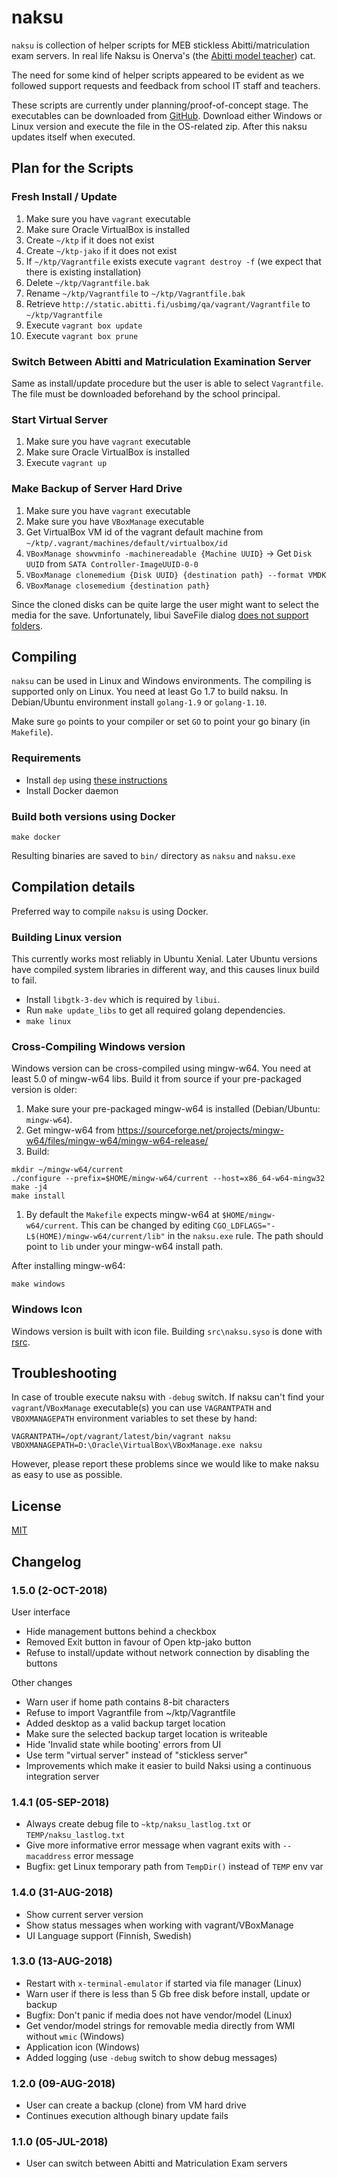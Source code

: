 # naksu

`naksu` is collection of helper scripts for MEB stickless Abitti/matriculation exam servers.
In real life Naksu is Onerva's (the [Abitti model teacher](https://www.abitti.fi/fi/tutustu/)) cat.

The need for some kind of helper scripts appeared to be evident as we followed support requests
and feedback from school IT staff and teachers.

These scripts are currently under planning/proof-of-concept stage. The executables can be downloaded from [GitHub](https://github.com/digabi/naksu/releases/latest). Download either Windows or Linux version and execute the file in the OS-related zip. After this naksu updates itself when executed.

## Plan for the Scripts

### Fresh Install / Update

1.  Make sure you have `vagrant` executable
1.  Make sure Oracle VirtualBox is installed
1.  Create `~/ktp` if it does not exist
1.  Create `~/ktp-jako` if it does not exist
1.  If `~/ktp/Vagrantfile` exists execute `vagrant destroy -f` (we expect that there is existing installation)
1.  Delete `~/ktp/Vagrantfile.bak`
1.  Rename `~/ktp/Vagrantfile` to `~/ktp/Vagrantfile.bak`
1.  Retrieve `http://static.abitti.fi/usbimg/qa/vagrant/Vagrantfile` to `~/ktp/Vagrantfile`
1.  Execute `vagrant box update`
1.  Execute `vagrant box prune`

### Switch Between Abitti and Matriculation Examination Server

Same as install/update procedure but the user is able to select `Vagrantfile`. The
file must be downloaded beforehand by the school principal.

### Start Virtual Server

1.  Make sure you have `vagrant` executable
1.  Make sure Oracle VirtualBox is installed
1.  Execute `vagrant up`

### Make Backup of Server Hard Drive

1. Make sure you have `vagrant` executable
1. Make sure you have `VBoxManage` executable
1. Get VirtualBox VM id of the vagrant default machine from `~/ktp/.vagrant/machines/default/virtualbox/id`
1. `VBoxManage showvminfo -machinereadable {Machine UUID}` -> Get `Disk UUID` from `SATA Controller-ImageUUID-0-0`
1. `VBoxManage clonemedium {Disk UUID} {destination path} --format VMDK`
1. `VBoxManage closemedium {destination path}`

Since the cloned disks can be quite large the user might want to select the media for the save.
Unfortunately, libui SaveFile dialog [does not support folders](https://github.com/andlabs/libui/issues/314).

## Compiling

`naksu` can be used in Linux and Windows environments. The compiling is supported
only on Linux. You need at least Go 1.7 to build naksu. In
Debian/Ubuntu environment install `golang-1.9` or `golang-1.10`.

Make sure `go` points to your compiler or set `GO` to point your go binary (in `Makefile`).

### Requirements

- Install `dep` using [these instructions](https://golang.github.io/dep/docs/installation.html)
- Install Docker daemon

### Build both versions using Docker

`make docker`

Resulting binaries are saved to `bin/` directory as `naksu` and `naksu.exe`

## Compilation details

Preferred way to compile `naksu` is using Docker.

### Building Linux version

This currently works most reliably in Ubuntu Xenial. Later Ubuntu versions
have compiled system libraries in different way, and this causes linux build
to fail.

- Install `libgtk-3-dev` which is required by `libui`.
- Run `make update_libs` to get all required golang dependencies.
- `make linux`

### Cross-Compiling Windows version

Windows version can be cross-compiled using mingw-w64. You need at least 5.0 of
mingw-w64 libs. Build it from source if your pre-packaged version is older:

1. Make sure your pre-packaged mingw-w64 is installed (Debian/Ubuntu: `mingw-w64`).
1. Get mingw-w64 from https://sourceforge.net/projects/mingw-w64/files/mingw-w64/mingw-w64-release/
1. Build:

```
mkdir ~/mingw-w64/current
./configure --prefix=$HOME/mingw-w64/current --host=x86_64-w64-mingw32
make -j4
make install
```

1. By default the `Makefile` expects mingw-w64 at `$HOME/mingw-w64/current`.
   This can be changed by editing `CGO_LDFLAGS="-L$(HOME)/mingw-w64/current/lib"`
   in the `naksu.exe` rule. The path should point to `lib` under your mingw-w64 install path.

After installing mingw-w64:

`make windows`

### Windows Icon

Windows version is built with icon file. Building `src\naksu.syso` is done with
[rsrc](https://github.com/akavel/rsrc).

## Troubleshooting

In case of trouble execute naksu with `-debug` switch. If naksu can't find your `vagrant`/`VBoxManage` executable(s) you can use `VAGRANTPATH` and `VBOXMANAGEPATH` environment variables to set these by hand:

```
VAGRANTPATH=/opt/vagrant/latest/bin/vagrant naksu
VBOXMANAGEPATH=D:\Oracle\VirtualBox\VBoxManage.exe naksu
```

However, please report these problems since we would like to make naksu as easy to use as possible.

## License

[MIT](https://opensource.org/licenses/MIT)

## Changelog

### 1.5.0 (2-OCT-2018)

User interface

- Hide management buttons behind a checkbox
- Removed Exit button in favour of Open ktp-jako button
- Refuse to install/update without network connection by disabling the buttons

Other changes

- Warn user if home path contains 8-bit characters
- Refuse to import Vagrantfile from ~/ktp/Vagrantfile
- Added desktop as a valid backup target location
- Make sure the selected backup target location is writeable
- Hide 'Invalid state while booting' errors from UI
- Use term "virtual server" instead of "stickless server"
- Improvements which make it easier to build Naksi using a continuous integration server

### 1.4.1 (05-SEP-2018)

- Always create debug file to `~ktp/naksu_lastlog.txt` or `TEMP/naksu_lastlog.txt`
- Give more informative error message when vagrant exits with `--macaddress` error message
- Bugfix: get Linux temporary path from `TempDir()` instead of `TEMP` env var

### 1.4.0 (31-AUG-2018)

- Show current server version
- Show status messages when working with vagrant/VBoxManage
- UI Language support (Finnish, Swedish)

### 1.3.0 (13-AUG-2018)

- Restart with `x-terminal-emulator` if started via file manager (Linux)
- Warn user if there is less than 5 Gb free disk before install, update or backup
- Bugfix: Don't panic if media does not have vendor/model (Linux)
- Get vendor/model strings for removable media directly from WMI without `wmic` (Windows)
- Application icon (Windows)
- Added logging (use `-debug` switch to show debug messages)

### 1.2.0 (09-AUG-2018)

- User can create a backup (clone) from VM hard drive
- Continues execution although binary update fails

### 1.1.0 (05-JUL-2018)

- User can switch between Abitti and Matriculation Exam servers
